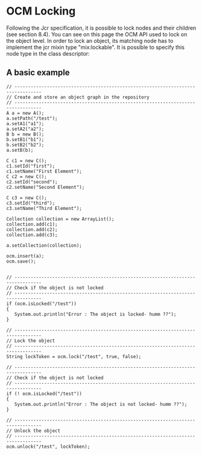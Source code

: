 <!--
   Licensed to the Apache Software Foundation (ASF) under one or more
   contributor license agreements.  See the NOTICE file distributed with
   this work for additional information regarding copyright ownership.
   The ASF licenses this file to You under the Apache License, Version 2.0
   (the "License"); you may not use this file except in compliance with
   the License.  You may obtain a copy of the License at

       http://www.apache.org/licenses/LICENSE-2.0

   Unless required by applicable law or agreed to in writing, software
   distributed under the License is distributed on an "AS IS" BASIS,
   WITHOUT WARRANTIES OR CONDITIONS OF ANY KIND, either express or implied.
   See the License for the specific language governing permissions and
   limitations under the License.
-->

OCM Locking
===========
Following the Jcr specification, it is possible to lock nodes and their
children (see section 8.4). You can see on this page the OCM API used to
lock on the object level. In order to lock an object, its matching node has
to implement the jcr mixin type "mix:lockable". It is possible to specify
this node type in the class descriptor:


A basic example
---------------

    // --------------------------------------------------------------------------------
    // Create and store an object graph in the repository
    // --------------------------------------------------------------------------------
    A a = new A();
    a.setPath("/test");
    a.setA1("a1");
    a.setA2("a2");
    B b = new B();
    b.setB1("b1");
    b.setB2("b2");
    a.setB(b);
    
    C c1 = new C();
    c1.setId("first");
    c1.setName("First Element");
    C c2 = new C();
    c2.setId("second");
    c2.setName("Second Element");
    
    C c3 = new C();
    c3.setId("third");
    c3.setName("Third Element");
    
    Collection collection = new ArrayList();
    collection.add(c1);
    collection.add(c2);
    collection.add(c3);
    
    a.setCollection(collection);
    
    ocm.insert(a);
    ocm.save();
    
    
    // --------------------------------------------------------------------------------
    // Check if the object is not locked
    // --------------------------------------------------------------------------------
    if (ocm.isLocked("/test"))
    {
       System.out.println("Error : The object is locked- humm ??");
    }
    
    // --------------------------------------------------------------------------------
    // Lock the object
    // --------------------------------------------------------------------------------
    String lockToken = ocm.lock("/test", true, false);
    
    // --------------------------------------------------------------------------------
    // Check if the object is not locked
    // --------------------------------------------------------------------------------
    if (! ocm.isLocked("/test"))
    {
       System.out.println("Error : The object is not locked- humm ??");
    }
    
    // --------------------------------------------------------------------------------
    // Unlock the object
    // --------------------------------------------------------------------------------
    ocm.unlock("/test", lockToken);

